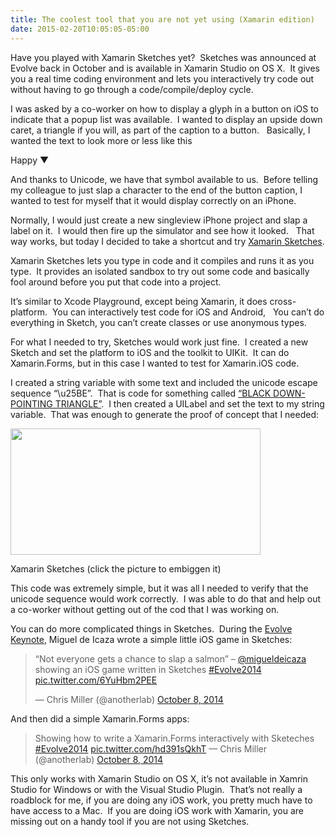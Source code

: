 ```yaml
---
title: The coolest tool that you are not yet using (Xamarin edition)
date: 2015-02-20T10:05:05-05:00
---
```

Have you played with Xamarin Sketches yet?  Sketches was announced at Evolve back in October and is available in Xamarin Studio on OS X.  It gives you a real time coding environment and lets you interactively try code out without having to go through a code/compile/deploy cycle.

I was asked by a co-worker on how to display a glyph in a button on iOS to indicate that a popup list was available.  I wanted to display an upside down caret, a triangle if you will, as part of the caption to a button.   Basically, I wanted the text to look more or less like this

Happy ▼

And thanks to Unicode, we have that symbol available to us.  Before telling my colleague to just slap a character to the end of the button caption, I wanted to test for myself that it would display correctly on an iPhone.

Normally, I would just create a new singleview iPhone project and slap a label on it.  I would then fire up the simulator and see how it looked.   That way works, but today I decided to take a shortcut and try [Xamarin Sketches](http://developer.xamarin.com/guides/cross-platform/sketches/).

Xamarin Sketches lets you type in code and it compiles and runs it as you type.  It provides an isolated sandbox to try out some code and basically fool around before you put that code into a project.

It&#8217;s similar to Xcode Playground, except being Xamarin, it does cross-platform.  You can interactively test code for iOS and Android,   You can&#8217;t do everything in Sketch, you can&#8217;t create classes or use anonymous types.

For what I needed to try, Sketches would work just fine.  I created a new Sketch and set the platform to iOS and the toolkit to UIKit.  It can do Xamarin.Forms, but in this case I wanted to test for Xamarin.iOS code.

I created a string variable with some text and included the unicode escape sequence &#8220;\u25BE&#8221;.  That is code for something called [&#8220;BLACK DOWN-POINTING TRIANGLE&#8221;](http://www.fileformat.info/info/unicode/char/25bc/index.htm).  I then created a UILabel and set the text to my string variable.  That was enough to generate the proof of concept that I needed:

<div style="width: 410px" class="wp-caption alignnone">
  <a href="https://i1.wp.com/www.rajapet.net/Other/2015-Blog/i-86f6jG4/0/XL/Sketches-XL.png"><img loading="lazy" class="" src="https://i1.wp.com/www.rajapet.net/Other/2015-Blog/i-86f6jG4/0/S/Sketches-S.png?resize=400%2C202" alt="" width="400" height="202"  /></a>
  
  <p class="wp-caption-text">
    Xamarin Sketches (click the picture to embiggen it)
  </p>
</div>

This code was extremely simple, but it was all I needed to verify that the unicode sequence would work correctly.  I was able to do that and help out a co-worker without getting out of the cod that I was working on.

You can do more complicated things in Sketches.  During the [Evolve Keynote](https://evolve.xamarin.com/#keynote-xamarin-profiler), Miguel de Icaza wrote a simple little iOS game in Sketches:

<blockquote class="twitter-tweet" lang="en">
  <p>
    &#8220;Not everyone gets a chance to slap a salmon&#8221; &#8211; <a href="https://twitter.com/migueldeicaza">@migueldeicaza</a> showing an iOS game written in Sketches <a href="https://twitter.com/hashtag/Evolve2014?src=hash">#Evolve2014</a> <a href="http://t.co/6YuHbm2PEE">pic.twitter.com/6YuHbm2PEE</a>
  </p>
  
  <p>
    — Chris Miller (@anotherlab) <a href="https://twitter.com/anotherlab/status/519856063668314112">October 8, 2014</a>
  </p>
</blockquote>

And then did a simple Xamarin.Forms apps: 

<blockquote class="twitter-tweet" lang="en">
  <p>
    Showing how to write a Xamarin.Forms interactively with Sketeches <a href="https://twitter.com/hashtag/Evolve2014?src=hash">#Evolve2014</a> <a href="http://t.co/hd391sQkhT">pic.twitter.com/hd391sQkhT</a> — Chris Miller (@anotherlab) <a href="https://twitter.com/anotherlab/status/519856779258503168">October 8, 2014</a>
  </p>
</blockquote>



This only works with Xamarin Studio on OS X, it&#8217;s not available in Xamrin Studio for Windows or with the Visual Studio Plugin.  That&#8217;s not really a roadblock for me, if you are doing any iOS work, you pretty much have to have access to a Mac.  If you are doing iOS work with Xamarin, you are missing out on a handy tool if you are not using Sketches.
